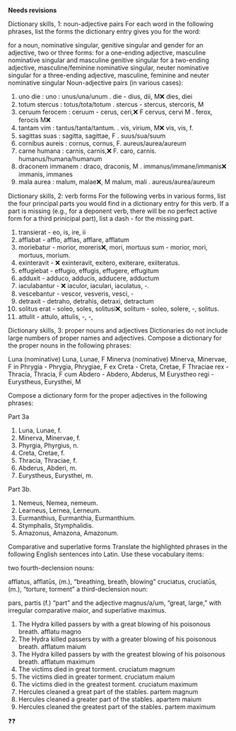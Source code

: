 **Needs revisions**

Dictionary skills, 1: noun-adjective pairs
For each word in the following phrases, list the forms the dictionary entry gives you for the word:

for a noun, nominative singular, genitive singular and gender
for an adjective, two or three forms:
for a one-ending adjective, masculine nominative singular and masculine genitive singular
for a two-ending adjective, masculine/feminine nominative singular, neuter nominative singular
for a three-ending adjective, masculine, feminine and neuter nominative singular
Noun-adjective pairs (in various cases):

1. uno die : uno : unus/una/unum   .   die - dius, dii, M❌  dies, diei
2. totum stercus : totus/tota/totum   .   stercus - stercus, stercoris, M
3. ceruum ferocem : ceruum - cerus, ceri,❌ F  cervus, cervi M .   ferox, ferocis M❌
4. tantam vim : tantus/tanta/tantum.  .   vis, virium, M❌ vis, vis, f. 
5. sagittas suas : sagitta, sagittae, F   .   suus/sua/suum 
6. cornibus aureis : cornus, cornus, F.     aureus/aurea/aureum
7. carne humana : carnis, carnis,❌ F. caro, carnis.     humanus/humana/humanum
8. draconem immanem : draco, draconis, M   .   immanus/immane/immanis❌ immanis, immanes
9. mala aurea : malum, malae❌, M malum, mali  .   aureus/aurea/aureum



Dictionary skills, 2: verb forms
For the following verbs in various forms, list the four principal parts you would
find in a dictionary entry for this verb. If a part is missing (e.g., for a deponent verb, 
there will be no perfect active form for a third prinicipal part), list a dash - for the missing part.

1. transierat - eo, is, ire, ii
2. afflabat - afflo, afflas, afflare, afflatum
3. moriebatur - morior, moreris❌, mori, mortuus sum - morior, mori, mortuus, morium.
4. exinteravit - ❌ exinteravit, exitero, exiterare, exiiteratus.
5. effugiebat - effugio, effugis, effugere, effugitum
6. adduxit - adduco, adducis, adducere, adductum
7. iaculabantur - ❌ iaculor, iaculari, iaculatus, -.
8. vescebantur - vescor, vesveris, vesci, -
9. detraxit - detraho, detrahis, detraxi, detractum
10. solitus erat - soleo, soles, solitusi❌, solitum - soleo, solere, -, solitus.
11. attulit - attulo, attulis, -, -, 


Dictionary skills, 3: proper nouns and adjectives
Dictionaries do not include large numbers of proper names and adjectives. Compose a dictionary for the proper nouns in the following phrases:

Luna (nominative) Luna, Lunae, F
Minerva (nominative) Minerva, Minervae, F
in Phrygia - Phrygia, Phrygiae, F
ex Creta - Creta, Cretae, F
Thraciae rex - Thracia, Thracia, F
cum Abdero - Abdero, Abderus, M
Eurystheo regi - Eurystheus, Eurysthei, M

Compose a dictionary form for the proper adjectives in the following phrases:
 
Part 3a 
1. Luna, Lunae, f. 
2. Minerva, Minervae, f. 
3. Phyrgia, Phyrgius, n. 
4. Creta, Cretae, f. 
5. Thracia, Thraciae, f. 
6. Abderus, Abderi, m. 
7. Eurystheus, Eurysthei, m.

Part 3b. 
1. Nemeus, Nemea, nemeum. 
2. Learneus, Lernea, Lerneum. 
3. Eurmanthius, Eurmanthia, Eurmanthium. 
4. Stymphalis, Stymphalidis. 
5. Amazonus, Amazona, Amazonum.


Comparative and superlative forms
Translate the highlighted phrases in the following English sentences into Latin. Use these vocabulary items:

two fourth-declension nouns:

afflatus, afflatūs, (m.), “breathing, breath, blowing”
cruciatus, cruciatūs, (m.), “torture, torment”
a third-declension noun:

pars, partis (f.) “part”
and the adjective magnus/a/um, “great, large,” with irregular comparative maior, and superlative maximus.

1. The Hydra killed passers by with a great blowing of his poisonous breath.
  afflatu magno
2. The Hydra killed passers by with a greater blowing of his poisonous breath.
  afflatum maium
3. The Hydra killed passers by with the greatest blowing of his poisonous breath.
  afflatum maximum
4. The victims died in great torment.
  cruciatum magnum
5. The victims died in greater torment.
 cruciatum maium
6. The victims died in the greatest torment.
 cruciatum maximum
7. Hercules cleaned a great part of the stables.
 partem magnum
8. Hercules cleaned a greater part of the stables.
 apartem maium
9. Hercules cleaned the greatest part of the stables.
 partem maximum

❓❓


